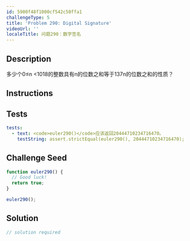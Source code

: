 ```yaml
---
id: 5900f48f1000cf542c50ffa1
challengeType: 5
title: 'Problem 290: Digital Signature'
videoUrl: ''
localeTitle: 问题290：数字签名
---
```


## Description
<section id="description">

多少个0≤n <1018的整数具有n的位数之和等于137n的位数之和的性质？

</section>

## Instructions
<section id="instructions">
</section>

## Tests
<section id='tests'>

```yml
tests:
  - text: <code>euler290()</code>应该返回20444710234716470。
    testString: assert.strictEqual(euler290(), 20444710234716470);

```

</section>

## Challenge Seed
<section id='challengeSeed'>

<div id='js-seed'>

```js
function euler290() {
  // Good luck!
  return true;
}

euler290();

```

</div>



</section>

## Solution
<section id='solution'>

```js
// solution required
```
</section>
